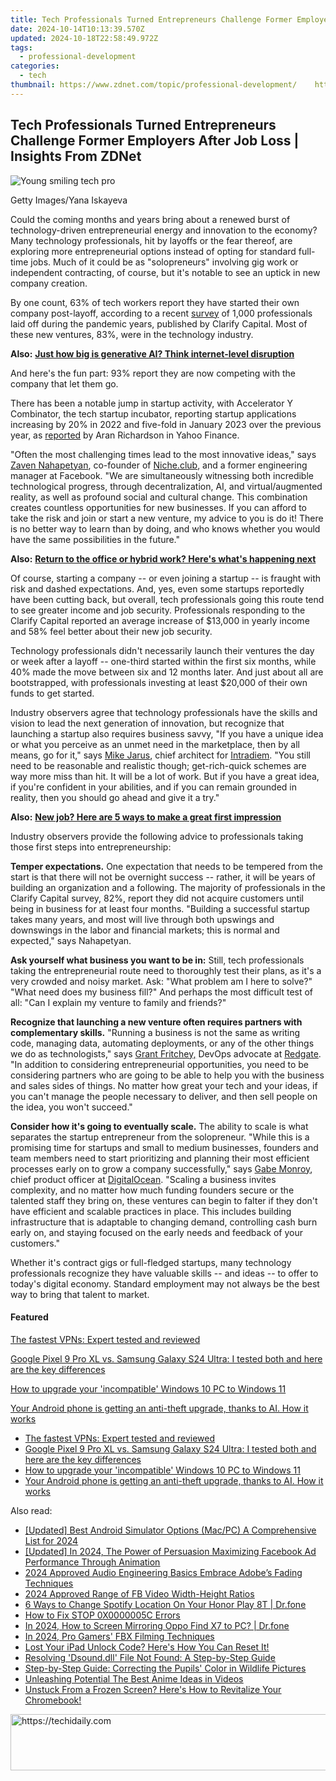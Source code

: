 ```yaml
---
title: Tech Professionals Turned Entrepreneurs Challenge Former Employers After Job Loss | Insights From ZDNet
date: 2024-10-14T10:13:39.570Z
updated: 2024-10-18T22:58:49.972Z
tags:
  - professional-development
categories:
  - tech
thumbnail: https://www.zdnet.com/topic/professional-development/    https://www.zdnet.com/a/img/resize/457aff7cbcab218fc5a4c26e089913f08ff0e7eb/2023/03/05/dfae2b2b-8f96-411a-b0b2-42dd9ebb024d/gettyimages-1357193029.jpg?width=170&height=96&fit=crop&auto=webp
---
```


## Tech Professionals Turned Entrepreneurs Challenge Former Employers After Job Loss | Insights From ZDNet

![Young smiling tech pro](https://www.zdnet.com/a/img/resize/5bae80e1d35bc064afe73d464e4cfda8a163f9f7/2023/03/05/dfae2b2b-8f96-411a-b0b2-42dd9ebb024d/gettyimages-1357193029.jpg?auto=webp&width=1280)

Getty Images/Yana Iskayeva

Could the coming months and years bring about a renewed burst of technology-driven entrepreneurial energy and innovation to the economy? Many technology professionals, hit by layoffs or the fear thereof, are exploring more entrepreneurial options instead of opting for standard full-time jobs. Much of it could be as "solopreneurs" involving gig work or independent contracting, of course, but it's notable to see an uptick in new company creation. 

By one count, 63% of tech workers report they have started their own company post-layoff, according to a recent [survey](https://clarifycapital.com/from-fired-to-founder) of 1,000 professionals laid off during the pandemic years, published by Clarify Capital. Most of these new ventures, 83%, were in the technology industry. 

**Also:** [**Just how big is generative AI? Think internet-level disruption**](https://www.zdnet.com/article/just-how-big-is-this-new-generative-ai-think-internet-level-disruption/)

And here's the fun part: 93% report they are now competing with the company that let them go. 

There has been a notable jump in startup activity, with Accelerator Y Combinator, the tech startup incubator, reporting startup applications increasing by 20% in 2022 and five-fold in January 2023 over the previous year, as [reported](https://www.yahoo.com/lifestyle/150-000-laid-off-tech-182051683.html) by Aran Richardson in Yahoo Finance.

"Often the most challenging times lead to the most innovative ideas," says [Zaven Nahapetyan](https://www.linkedin.com/in/zavn/), co-founder of [Niche.club](https://www.niche.club/), and a former engineering manager at Facebook. "We are simultaneously witnessing both incredible technological progress, through decentralization, AI, and virtual/augmented reality, as well as profound social and cultural change. This combination creates countless opportunities for new businesses. If you can afford to take the risk and join or start a new venture, my advice to you is do it! There is no better way to learn than by doing, and who knows whether you would have the same possibilities in the future." 

**Also:** [**Return to the office or hybrid work? Here's what's happening next**](https://www.zdnet.com/home-and-office/work-life/return-to-the-office-or-hybrid-work-heres-whats-happening-next/)

Of course, starting a company -- or even joining a startup -- is fraught with risk and dashed expectations. And, yes, even some startups reportedly have been cutting back, but overall, tech professionals going this route tend to see greater income and job security. Professionals responding to the Clarify Capital reported an average increase of $13,000 in yearly income and 58% feel better about their new job security.

Technology professionals didn't necessarily launch their ventures the day or week after a layoff -- one-third started within the first six months, while 40% made the move between six and 12 months later. And just about all are bootstrapped, with professionals investing at least $20,000 of their own funds to get started. 

Industry observers agree that technology professionals have the skills and vision to lead the next generation of innovation, but recognize that launching a startup also requires business savvy, "If you have a unique idea or what you perceive as an unmet need in the marketplace, then by all means, go for it," says [Mike Jarus](https://www.linkedin.com/in/mike-jarus-b4588a1/), chief architect for [Intradiem](https://intradiem.com/). "You still need to be reasonable and realistic though; get-rich-quick schemes are way more miss than hit. It will be a lot of work. But if you have a great idea, if you're confident in your abilities, and if you can remain grounded in reality, then you should go ahead and give it a try."

**Also:** [**New job? Here are 5 ways to make a great first impression**](https://www.zdnet.com/home-and-office/work-life/new-job-here-are-5-ways-to-make-a-great-first-impression/)

Industry observers provide the following advice to professionals taking those first steps into entrepreneurship:

**Temper expectations.** One expectation that needs to be tempered from the start is that there will not be overnight success -- rather, it will be years of building an organization and a following. The majority of professionals in the Clarify Capital survey, 82%, report they did not acquire customers until being in business for at least four months. "Building a successful startup takes many years, and most will live through both upswings and downswings in the labor and financial markets; this is normal and expected," says Nahapetyan. 

**Ask yourself what business you want to be in:** Still, tech professionals taking the entrepreneurial route need to thoroughly test their plans, as it's a very crowded and noisy market. Ask: "What problem am I here to solve?" "What need does my business fill?" And perhaps the most difficult test of all: "Can I explain my venture to family and friends?"

**Recognize that launching a new venture often requires partners with complementary skills.** "Running a business is not the same as writing code, managing data, automating deployments, or any of the other things we do as technologists," says [Grant Fritchey,](https://www.red-gate.com/blog/author/grant-fritchey) DevOps advocate at [Redgate](https://www.red-gate.com/). "In addition to considering entrepreneurial opportunities, you need to be considering partners who are going to be able to help you with the business and sales sides of things. No matter how great your tech and your ideas, if you can't manage the people necessary to deliver, and then sell people on the idea, you won't succeed."

**Consider how it's going to eventually scale.** The ability to scale is what separates the startup entrepreneur from the solopreneur. "While this is a promising time for startups and small to medium businesses, founders and team members need to start prioritizing and planning their most efficient processes early on to grow a company successfully," says [Gabe Monroy](https://www.linkedin.com/in/gabemonroy/), chief product officer at [DigitalOcean](https://www.digitalocean.com/). "Scaling a business invites complexity, and no matter how much funding founders secure or the talented staff they bring on, these ventures can begin to falter if they don't have efficient and scalable practices in place. This includes building infrastructure that is adaptable to changing demand, controlling cash burn early on, and staying focused on the early needs and feedback of your customers."

Whether it's contract gigs or full-fledged startups, many technology professionals recognize they have valuable skills -- and ideas -- to offer to today's digital economy. Standard employment may not always be the best way to bring that talent to market. 

#### Featured

[The fastest VPNs: Expert tested and reviewed](https://www.zdnet.com/article/fastest-vpn/ "The fastest VPNs: Expert tested and reviewed")

[Google Pixel 9 Pro XL vs. Samsung Galaxy S24 Ultra: I tested both and here are the key differences](https://www.zdnet.com/article/google-pixel-9-pro-xl-vs-samsung-galaxy-s24-ultra/ "Google Pixel 9 Pro XL vs. Samsung Galaxy S24 Ultra: I tested both and here are the key differences")

[How to upgrade your 'incompatible' Windows 10 PC to Windows 11](https://www.zdnet.com/article/how-to-upgrade-your-incompatible-windows-10-pc-to-windows-11/ "How to upgrade your 'incompatible' Windows 10 PC to Windows 11")

[Your Android phone is getting an anti-theft upgrade, thanks to AI. How it works](https://www.zdnet.com/article/your-android-phone-is-getting-an-anti-theft-upgrade-thanks-to-ai-how-it-works/ "Your Android phone is getting an anti-theft upgrade, thanks to AI. How it works")

* [The fastest VPNs: Expert tested and reviewed](https://www.zdnet.com/article/fastest-vpn/ "The fastest VPNs: Expert tested and reviewed")
* [Google Pixel 9 Pro XL vs. Samsung Galaxy S24 Ultra: I tested both and here are the key differences](https://www.zdnet.com/article/google-pixel-9-pro-xl-vs-samsung-galaxy-s24-ultra/ "Google Pixel 9 Pro XL vs. Samsung Galaxy S24 Ultra: I tested both and here are the key differences")
* [How to upgrade your 'incompatible' Windows 10 PC to Windows 11](https://www.zdnet.com/article/how-to-upgrade-your-incompatible-windows-10-pc-to-windows-11/ "How to upgrade your 'incompatible' Windows 10 PC to Windows 11")
* [Your Android phone is getting an anti-theft upgrade, thanks to AI. How it works](https://www.zdnet.com/article/your-android-phone-is-getting-an-anti-theft-upgrade-thanks-to-ai-how-it-works/ "Your Android phone is getting an anti-theft upgrade, thanks to AI. How it works")

<ins class="adsbygoogle"
     style="display:block"
     data-ad-format="autorelaxed"
     data-ad-client="ca-pub-7571918770474297"
     data-ad-slot="1223367746"></ins>

<ins class="adsbygoogle"
     style="display:block"
     data-ad-client="ca-pub-7571918770474297"
     data-ad-slot="8358498916"
     data-ad-format="auto"
     data-full-width-responsive="true"></ins>

<span class="atpl-alsoreadstyle">Also read:</span>
<div><ul>
<li><a href="https://desktop-recording.techidaily.com/updated-best-android-simulator-options-macpc-a-comprehensive-list-for-2024/"><u>[Updated] Best Android Simulator Options (Mac/PC) A Comprehensive List for 2024</u></a></li>
<li><a href="https://facebook-video-recording.techidaily.com/updated-in-2024-the-power-of-persuasion-maximizing-facebook-ad-performance-through-animation/"><u>[Updated] In 2024, The Power of Persuasion Maximizing Facebook Ad Performance Through Animation</u></a></li>
<li><a href="https://extra-hints.techidaily.com/2024-approved-audio-engineering-basics-embrace-adobes-fading-techniques/"><u>2024 Approved Audio Engineering Basics Embrace Adobe’s Fading Techniques</u></a></li>
<li><a href="https://facebook-clips.techidaily.com/2024-approved-range-of-fb-video-width-height-ratios/"><u>2024 Approved Range of FB Video Width-Height Ratios</u></a></li>
<li><a href="https://location-fake.techidaily.com/6-ways-to-change-spotify-location-on-your-honor-play-8t-drfone-by-drfone-virtual-android/"><u>6 Ways to Change Spotify Location On Your Honor Play 8T | Dr.fone</u></a></li>
<li><a href="https://techno-recovery.techidaily.com/how-to-fix-stop-0x0000005c-errors/"><u>How to Fix STOP 0X0000005C Errors</u></a></li>
<li><a href="https://screen-mirror.techidaily.com/in-2024-how-to-screen-mirroring-oppo-find-x7-to-pc-drfone-by-drfone-android/"><u>In 2024, How to Screen Mirroring Oppo Find X7 to PC? | Dr.fone</u></a></li>
<li><a href="https://remote-screen-capture.techidaily.com/in-2024-pro-gamers-fbx-filming-techniques/"><u>In 2024, Pro Gamers' FBX Filming Techniques</u></a></li>
<li><a href="https://techno-recovery.techidaily.com/lost-your-ipad-unlock-code-heres-how-you-can-reset-it/"><u>Lost Your iPad Unlock Code? Here's How You Can Reset It!</u></a></li>
<li><a href="https://techno-recovery.techidaily.com/resolving-dsounddll-file-not-found-a-step-by-step-guide/"><u>Resolving 'Dsound.dll' File Not Found: A Step-by-Step Guide</u></a></li>
<li><a href="https://techno-recovery.techidaily.com/step-by-step-guide-correcting-the-pupils-color-in-wildlife-pictures/"><u>Step-by-Step Guide: Correcting the Pupils' Color in Wildlife Pictures</u></a></li>
<li><a href="https://tiktok-videos.techidaily.com/unleashing-potential-the-best-anime-ideas-in-videos/"><u>Unleashing Potential The Best Anime Ideas in Videos</u></a></li>
<li><a href="https://techno-recovery.techidaily.com/unstuck-from-a-frozen-screen-heres-how-to-revitalize-your-chromebook/"><u>Unstuck From a Frozen Screen? Here's How to Revitalize Your Chromebook!</u></a></li>
</ul></div>

<!-- affiliate ads begin -->
<a href="https://malaysia-healthcare-travel-council.pxf.io/c/5597632/1557743/17382" target="_top" id="1557743">
  <img src="//a.impactradius-go.com/display-ad/17382-1557743" border="0" alt="https://techidaily.com" width="728" height="90"/>
</a>
<img height="0" width="0" src="https://malaysia-healthcare-travel-council.pxf.io/i/5597632/1557743/17382" style="position:absolute;visibility:hidden;" border="0" />
<!-- affiliate ads end -->

